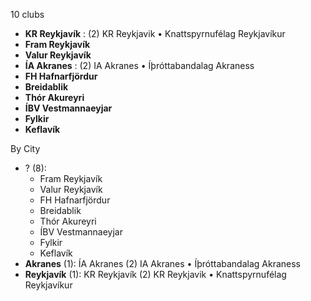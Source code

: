 10 clubs

- **KR Reykjavík** : (2) KR Reykjavik • Knattspyrnufélag Reykjavíkur
- **Fram Reykjavík**
- **Valur Reykjavík**
- **ÍA Akranes** : (2) IA Akranes • Íþróttabandalag Akraness
- **FH Hafnarfjördur**
- **Breidablik**
- **Thór Akureyri**
- **ÍBV Vestmannaeyjar**
- **Fylkir**
- **Keflavík**




By City

- ? (8): 
  - Fram Reykjavík 
  - Valur Reykjavík 
  - FH Hafnarfjördur 
  - Breidablik 
  - Thór Akureyri 
  - ÍBV Vestmannaeyjar 
  - Fylkir 
  - Keflavík 
- **Akranes** (1): ÍA Akranes  (2) IA Akranes • Íþróttabandalag Akraness
- **Reykjavík** (1): KR Reykjavík  (2) KR Reykjavik • Knattspyrnufélag Reykjavíkur


